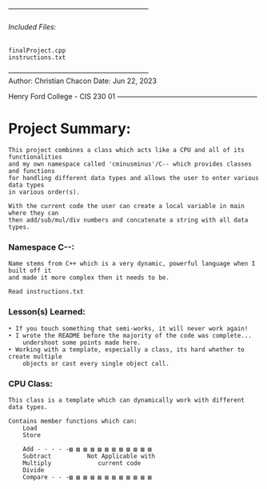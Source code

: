 ————————————————————<br>

###### Included Files:<br>
    finalProject.cpp
    instructions.txt

————————————————————<br>
Author: Christian Chacon
Date: Jun 22, 2023

Henry Ford College - CIS 230 01
————————————————————<br>
# Project Summary:
    This project combines a class which acts like a CPU and all of its functionalities
    and my own namespace called 'cminusminus'/C-- which provides classes and functions
    for handling different data types and allows the user to enter various data types
    in various order(s).

    With the current code the user can create a local variable in main where they can
    then add/sub/mul/div numbers and concatenate a string with all data types.

### Namespace C--:
    Name stems from C++ which is a very dynamic, powerful language when I built off it
    and made it more complex then it needs to be.

    Read instructions.txt

### Lesson(s) Learned:
    ‣ If you touch something that semi-works, it will never work again!
    ‣ I wrote the README before the majority of the code was complete...
        undershoot some points made here.
    ‣ Working with a template, especially a class, its hard whether to create multiple
        objects or cast every single object call.
        
### CPU Class:
    This class is a template which can dynamically work with different data types.

    Contains member functions which can:
        Load
        Store

        Add - - - - -▨ ▨ ▨ ▨ ▨ ▨ ▨ ▨ ▨ ▨ ▨ ▨ 
        Subtract          Not Applicable with
        Multiply             current code
        Divide
        Compare - - -▨ ▨ ▨ ▨ ▨ ▨ ▨ ▨ ▨ ▨ ▨ ▨